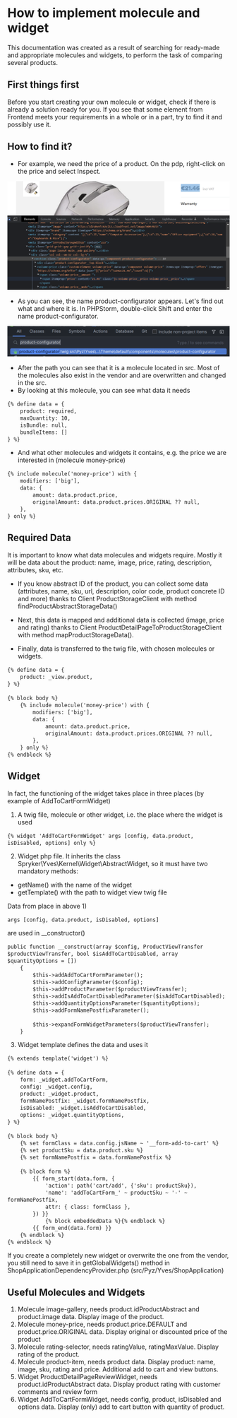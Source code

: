 # How to implement molecule and widget

This documentation was created as a result of searching for ready-made and appropriate molecules and widgets, to perform
the task of comparing several products.

## First things first

Before you start creating your own molecule or widget, check if there is already a solution ready for you.
If you see that some element from Frontend meets your requirements in a whole or in a part, try to find it and possibly
use it.

## How to find it?

- For example, we need the price of a product. On the pdp, right-click on the price and select Inspect.

![img.png](img.png)

- As you can see, the name product-configurator appears. Let's find out what and where it is. In PHPStorm, double-click
  Shift and enter the name product-configurator.

![img_1.png](img_1.png)

- After the path you can see that it is a molecule located in src. Most of the molecules also exist in the vendor and
  are overwritten and changed in the src.
- By looking at this molecule, you can see what data it needs

```
{% define data = {
    product: required,
    maxQuantity: 10,
    isBundle: null,
    bundleItems: []
} %}
```

- And what other molecules and widgets it contains, e.g. the price we are interested in (molecule money-price)

```
{% include molecule('money-price') with {
	modifiers: ['big'],
	data: {
		amount: data.product.price,
		originalAmount: data.product.prices.ORIGINAL ?? null,
	},
} only %}
```

## Required Data

It is important to know what data molecules and widgets require. Mostly it will be data about the product: name, image,
price, rating, description, attributes, sku, etc.

- If you know abstract ID of the product, you can collect some data (attributes, name, sku, url, description,
  color code, product concrete ID and more) thanks to Client ProductStorageClient with method
  findProductAbstractStorageData()

- Next, this data is mapped and additional data is collected (image, price and rating) thanks to Client
  ProductDetailPageToProductStorageClient with method mapProductStorageData().

- Finally, data is transferred to the twig file, with chosen molecules or widgets.

```
{% define data = {
	product: _view.product,
} %}

{% block body %}
    {% include molecule('money-price') with {
	    modifiers: ['big'],
	    data: {
		    amount: data.product.price,
		    originalAmount: data.product.prices.ORIGINAL ?? null,
	    },
    } only %}
{% endblock %}
```  

## Widget

In fact, the functioning of the widget takes place in three places (by example of AddToCartFormWidget)

1) A twig file, molecule or other widget, i.e. the place where the widget is used

```
{% widget 'AddToCartFormWidget' args [config, data.product, isDisabled, options] only %}
```

2) Widget php file. It inherits the class Spryker\Yves\Kernel\Widget\AbstractWidget, so it must have two mandatory
   methods:

- getName() with the name of the widget
- getTemplate() with the path to widget view twig file

Data from place in above 1)

```
args [config, data.product, isDisabled, options]
```

are used in __constructor()

```
public function __construct(array $config, ProductViewTransfer $productViewTransfer, bool $isAddToCartDisabled, array $quantityOptions = [])
    {
        $this->addAddToCartFormParameter();
        $this->addConfigParameter($config);
        $this->addProductParameter($productViewTransfer);
        $this->addIsAddToCartDisabledParameter($isAddToCartDisabled);
        $this->addQuantityOptionsParameter($quantityOptions);
        $this->addFormNamePostfixParameter();

        $this->expandFormWidgetParameters($productViewTransfer);
    }
```

3) Widget template defines the data and uses it

```
{% extends template('widget') %}

{% define data = {
    form: _widget.addToCartForm,
    config: _widget.config,
    product: _widget.product,
    formNamePostfix: _widget.formNamePostfix,
    isDisabled: _widget.isAddToCartDisabled,
    options: _widget.quantityOptions,
} %}

{% block body %}
    {% set formClass = data.config.jsName ~ '__form-add-to-cart' %}
    {% set productSku = data.product.sku %}
    {% set formNamePostfix = data.formNamePostfix %}

    {% block form %}
        {{ form_start(data.form, {
            'action': path('cart/add', {'sku': productSku}),
            'name': 'addToCartForm_' ~ productSku ~ '-' ~ formNamePostfix,
            attr: { class: formClass },
        }) }}
            {% block embeddedData %}{% endblock %}
        {{ form_end(data.form) }}
    {% endblock %}
{% endblock %}
```

If you create a completely new widget or overwrite the one from the vendor, you still need to save it in
getGlobalWidgets() method in ShopApplicationDependencyProvider.php (src/Pyz/Yves/ShopApplication)

## Useful Molecules and Widgets

1) Molecule image-gallery, needs product.idProductAbstract and product.image data. Display image of the product.
2) Molecule money-price, needs product.price.DEFAULT and product.price.ORIGINAL data. Display original or discounted
   price of the product
3) Molecule rating-selector, needs ratingValue, ratingMaxValue. Display rating of the product.
4) Molecule product-item, needs product data. Display product: name, image, sku, rating and price. Additional add to
   cart and view buttons.
4) Widget ProductDetailPageReviewWidget, needs product.idProductAbstract data. Display product rating with customer
   comments and review form
5) Widget AddToCartFormWidget, needs config, product, isDisabled and options data. Display (only) add to cart button with quantity of product.
